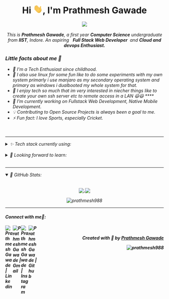 <h1 align="center">Hi <img src="https://raw.githubusercontent.com/ABSphreak/ABSphreak/master/gifs/Hi.gif" width="30px">, I'm Prathmesh Gawade</h1>
<p align="center">
  <a href="https://github.com/Ratheshan03/readme-typing-svg"><img src="https://readme-typing-svg.herokuapp.com?lines=Computer+Science+Undergraduate;UI+/+UX+Designer;Full+Stack+Web+Developer;Aspiring+Learner&center=true&width=500&height=50"></a>
</p>

<p align="center">
  <em>
    This is <b>Prathmesh Gawade</b>, a first year <b>Computer Science</b> undergraduate from <b>IIST</b>, Indore.
    An aspiring &nbsp; <b>Full Stack Web Developer</b>&nbsp; and <b> Cloud and devops Enthusiast.</b> 
  <br>

</p>

<h3>Little facts about me 🧑</h3>

- 🧞 I'm a Tech Enthusiast since childhood.
- 👯 I also use linux for some fun like to do some experiments with my own system primarly i use manjaro as my secondary operating system and primary as windows i dualbooted my whole 
      system for that.
- 🧞 I enjoy tech so much  that im very interested in niecher things like to create your own ssh server etc to remote access in a LAN 😃😃  ****
- 🔭 I’m currently working on Fullstack Web Development, Native Mobile Development.
- 💡 Contributing to Open Source Projects is always been a goal to me.
- ⚡ Fun fact: I love Sports, especially Cricket.
<br>

---

<details>
<summary>
  ✨ Tech stack currently using:
</summary>
   <br>
<code><a href="https://www.python.org" target="_blank"><img height="30" src="https://www.vectorlogo.zone/logos/python/python-icon.svg"></a></code>
<code><a href="https://www.javascript.com/" target="_blank"><img height="30" src="https://raw.githubusercontent.com/devicons/devicon/master/icons/javascript/javascript-plain.svg"></a></code>
<code><a href="https://www.typescriptlang.org/" target="_blank"><img height="30" src="https://www.vectorlogo.zone/logos/typescriptlang/typescriptlang-icon.svg" alt="TypeScript"></a></code>
<code><a href="https://reactjs.org/" target="_blank"><img height="30" src="https://www.vectorlogo.zone/logos/reactjs/reactjs-icon.svg"></a></code>
<code><a href="https://nextjs.org/" target="_blank"><img height="30" src="https://upload.wikimedia.org/wikipedia/commons/thumb/1/10/Cib-next-js_%28CoreUI_Icons_v1.0.0%29.svg/120px-Cib-next-js_%28CoreUI_Icons_v1.0.0%29.svg.png"></a></code>
<code><a href="https://www.w3schools.com/html/" target="_blank"><img height="30" src="https://www.vectorlogo.zone/logos/w3_html5/w3_html5-icon.svg"></a></code>
<code><a href="https://www.w3schools.com/css/" target="_blank"><img height="30" src="https://raw.githubusercontent.com/devicons/devicon/master/icons/css3/css3-original.svg"></a></code>
<code><a href="https://www.netlify.com/" target="_blank"><img src="https://www.vectorlogo.zone/logos/netlify/netlify-icon.svg" alt="netlify"  height="30"></a></code>
<code><a href="https://redux.js.org" target="_blank"> <img src="https://raw.githubusercontent.com/devicons/devicon/master/icons/redux/redux-original.svg" alt="redux" height="30"></a></code>
<code><a href="https://sass-lang.com" target="_blank"> <img src="https://raw.githubusercontent.com/devicons/devicon/master/icons/sass/sass-original.svg" alt="sass"  height="30"></a></code>
<code><a href="https://getbootstrap.com/" target="_blank"><img height="30" src="https://upload.wikimedia.org/wikipedia/commons/thumb/b/b2/Bootstrap_logo.svg/512px-Bootstrap_logo.svg.png?20210507000024"></a></code>
 <code> <a href="https://tailwindcss.com/" target="_blank"> <img src="https://www.vectorlogo.zone/logos/tailwindcss/tailwindcss-icon.svg" alt="tailwind" height="30"/> </a> </code>
<code><a href="https://nodejs.org/en/" target="_blank"><img height="30" src="https://www.vectorlogo.zone/logos/nodejs/nodejs-icon.svg"></a></code>
<code><a href="https://git-scm.com/" target="_blank"><img height="30" src="https://www.vectorlogo.zone/logos/git-scm/git-scm-icon.svg"></a></code>
</details>
<br>

<details>
<summary>
  🌱 Looking forward to learn:
</summary>
   <br>
  
<code><a href="https://flutter.dev/" target="_blank"><img height="30" src="https://www.vectorlogo.zone/logos/flutterio/flutterio-icon.svg"></a></code>
<code><a href="https://cloud.google.com/" target="_blank"><img height="30" src="https://www.vectorlogo.zone/logos/google_cloud/google_cloud-icon.svg"></a></code>
<code><a href="https://analytics.google.com/" target="_blank"><img height="30" src="https://www.vectorlogo.zone/logos/google_analytics/google_analytics-icon.svg"></a></code>
<code><a href="https://www.tensorflow.org/" target="_blank"><img height="30" src="https://www.vectorlogo.zone/logos/tensorflow/tensorflow-icon.svg"></a></code>
<code><a href="https://aws.amazon.com/" target="_blank"><img height="30" src="https://www.vectorlogo.zone/logos/amazon_aws/amazon_aws-icon.svg"></a></code>
<br>
<code>also interesting in IOT and other niecher things but that will not my main thing to learn it's just for to do some fun things  but my main focus is on cloud and devops after full stack 😅</code>
</details>
<br>

---

<details open="">
<summary>
 📔 GitHub Stats:
</summary>
<br>
<p align="center">
  <a href="https://github.com/prathmesh988">
    <img align="center"  height="175px" src="https://github-readme-stats.vercel.app/api?username=prathmesh988&show_icons=true&hide_border=true&title_color=94b4a4&amp&icon_color=FFFFFF&amp&text_color=FFFFFF&amp&bg_color=000000&count_private=true&include_all_commits=true"/>
  </a>
  <a href="https://github.com/prathmesh988">
    <img align="center" height="175px"  src="https://github-readme-stats.vercel.app/api/top-langs/?username=prathmesh988&text_color=FFFFFF&bg_color=000000&title_color=94b4a4&langs_count=15&layout=compact&hide_border=true" />
  </a>
</p>
  <p align="center"><img align="center" src="https://github-readme-streak-stats.herokuapp.com/?user=prathmesh988&text_color=FFFFFF&bg_color=000000&title_color=94b4a4&langs_count=15&layout=compact&hide_border=true" alt="prathmesh988" /></p>
</details>

---

<h4> Connect with me🤝: <h4>
  </hr>
  <a href="https://www.linkedin.com/in/prathmesh-gawade-b46981277">
   <img align="left" alt=" Prathmesh Gawade | Linkedin" width="24px" src="https://www.vectorlogo.zone/logos/linkedin/linkedin-icon.svg" />
  </a>
  <a href="mailto:prathameahgawade41@gmail.com">
    <img align="left" alt="Prathmesh Gawade | Gmail" width="26px" src="https://www.vectorlogo.zone/logos/gmail/gmail-icon.svg" />
  </a>
  <a href="https://www.instagram.com/theslink_">
    <img align="left" alt="Prathmesh Gawade | Instagram" width="24px" src="https://www.vectorlogo.zone/logos/instagram/instagram-icon.svg" />
  </a>
   <a href="https://github.com/prathmesh988">
    <img align="left" alt="Prathmesh Gawade | Github" width="26px" src="https://www.vectorlogo.zone/logos/github/github-tile.svg" />
  </a>
  
  <br>
  
<p align="right" > Created with 🧡 by <a href="https://github.com/prathmesh988">Prathmesh Gawade</a></p>
<p align="right" > <img src="https://komarev.com/ghpvc/?username=prathmesh988&label=Profile views&color=0e75b6&style=flat" alt="prathmesh988" /> </p>
